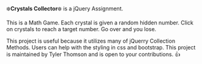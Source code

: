 :snowflake:**Crystals Collector**:snowflake: is a jQuery Assignment. 

This is a Math Game. Each crystal is given a random hidden number. 
Click on crystals to reach a target number. Go over and you lose.

This project is useful because it utilizes many of jQuerry Collection Methods.
Users can help with the styling in css and bootstrap.
This project is maintained by Tyler Thomson and is open to your contributions. :thumbsup:
